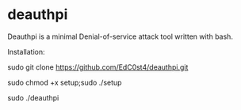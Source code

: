 # deauthpi
Deauthpi is a minimal Denial-of-service attack tool written with bash.

Installation:

sudo git clone https://github.com/EdC0st4/deauthpi.git

sudo chmod +x setup;sudo ./setup

sudo ./deauthpi
